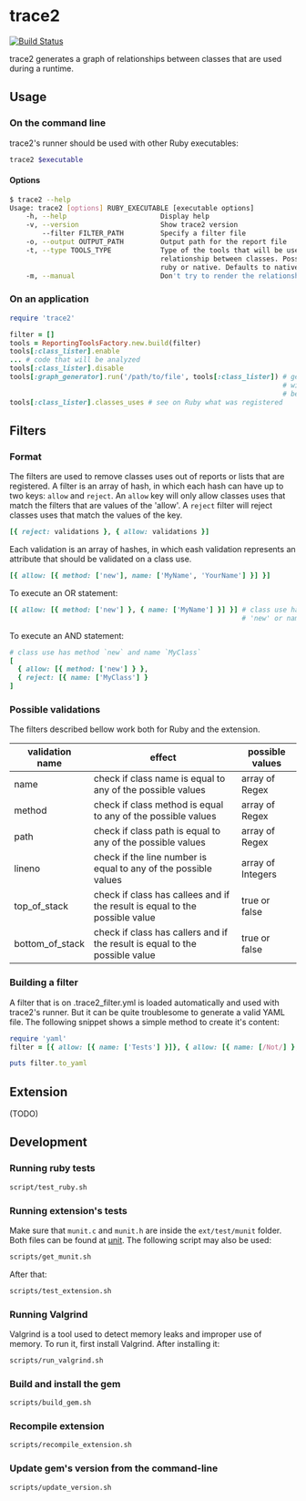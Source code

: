 # trace2

[![Build Status](https://travis-ci.com/rmuntani/trace2.svg?token=gGSbpzs6LoB4NK7r6mp6&branch=master)](https://travis-ci.com/rmuntani/trace2)

trace2 generates a graph of relationships between classes that
are used during a runtime.

## Usage

### On the command line

trace2's runner should be used with other Ruby executables:

```bash
trace2 $executable
```

#### Options

```bash
$ trace2 --help
Usage: trace2 [options] RUBY_EXECUTABLE [executable options]
    -h, --help                       Display help
    -v, --version                    Show trace2 version
        --filter FILTER_PATH         Specify a filter file
    -o, --output OUTPUT_PATH         Output path for the report file
    -t, --type TOOLS_TYPE            Type of the tools that will be used to generate the
                                     relationship between classes. Possible values:
                                     ruby or native. Defaults to native.
    -m, --manual                     Don't try to render the relationships graph automatically
```

### On an application

```ruby
require 'trace2'

filter = []
tools = ReportingToolsFactory.new.build(filter)
tools[:class_lister].enable
... # code that will be analyzed
tools[:class_lister].disable
tools[:graph_generator].run('/path/to/file', tools[:class_lister]) # generate a .dot file
                                                                   # with the relationship
                                                                   # between classes
tools[:class_lister].classes_uses # see on Ruby what was registered
```

## Filters

### Format

The filters are used to remove classes uses out of reports or lists that are
registered. A filter is an array of hash, in which each hash can have up to
two keys: `allow` and `reject`. An `allow` key will only allow classes uses
that match the filters that are values of the 'allow'. A `reject` filter will
reject classes uses that match the values of the key.

```ruby
[{ reject: validations }, { allow: validations }]
```

Each validation is an array of hashes, in which eash validation represents
an attribute that should be validated on a class use.

```ruby
[{ allow: [{ method: ['new'], name: ['MyName', 'YourName'] }] }]
```

To execute an OR statement:

```ruby
[{ allow: [{ method: ['new'] }, { name: ['MyName'] }] }] # class use has method
                                                         # 'new' or name 'MyName'
```

To execute an AND statement:
```ruby
# class use has method `new` and name `MyClass`
[
  { allow: [{ method: ['new'] } },
  { reject: [{ name: ['MyClass'] }
]
```

### Possible validations

The filters described bellow work both for Ruby and the extension.

|validation name   | effect                                                                     | possible values  |
|------------------|----------------------------------------------------------------------------|------------------|
| name             | check if class name is equal to any of the possible values                 | array of Regex   |
| method           | check if class method is equal to any of the possible values               | array of Regex   |
| path             | check if class path is equal to any of the possible values                 | array of Regex   |
| lineno           | check if the line number is equal to any of the possible values            | array of Integers|
| top_of_stack     | check if class has callees and if the result is equal to the possible value| true or false    |
| bottom_of_stack  | check if class has callers and if the result is equal to the possible value| true or false    |

### Building a filter

A filter that is on .trace2_filter.yml is loaded automatically and
used with trace2's runner. But it can be quite troublesome to generate
a valid YAML file. The following snippet shows a simple method to create
it's content:

```ruby
require 'yaml'
filter = [{ allow: [{ name: ['Tests'] }]}, { allow: [{ name: [/Not/] }, { method: [/yes/, /no/] }] }]

puts filter.to_yaml
```

## Extension

(TODO)

## Development

### Running ruby tests

```bash
script/test_ruby.sh
```

### Running extension's tests

Make sure that `munit.c` and `munit.h` are inside the `ext/test/munit` folder.
Both files can be found at [µnit](https://github.com/nemequ/munit). The
following script may also be used:

```bash
scripts/get_munit.sh
```

After that:

```bash
scripts/test_extension.sh
```

### Running Valgrind

Valgrind is a tool used to detect memory leaks and improper use of memory. To run
it, first install Valgrind. After installing it:

```bash
scripts/run_valgrind.sh
```

### Build and install the gem

```bash
scripts/build_gem.sh
```

### Recompile extension

```bash
scripts/recompile_extension.sh
```

### Update gem's version from the command-line

```bash
scripts/update_version.sh
```
